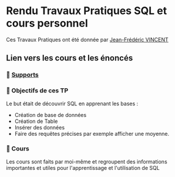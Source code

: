 # Rendu Travaux Pratiques SQL et cours personnel

Ces Travaux Pratiques ont été donnée par [Jean-Frédéric VINCENT](https://www.linkedin.com/in/jean-fred-vincent/)
  
## Lien vers les cours et les énoncés  

 ### 🔗 [Supports](https://github.com/seven-valley/formation-sql-les-fondamentaux)
 ### 🎯 Objectifs de ces TP
Le but était de découvrir SQL en apprenant les bases : 
- Création de base de données
- Création de Table
- Insérer des données
- Faire des requêtes précises par exemple afficher une moyenne.
  
### :notebook: Cours  
Les cours sont faits par moi-même et regroupent des informations importantes et utiles pour l'apprentissage et l'utilisation de SQL
